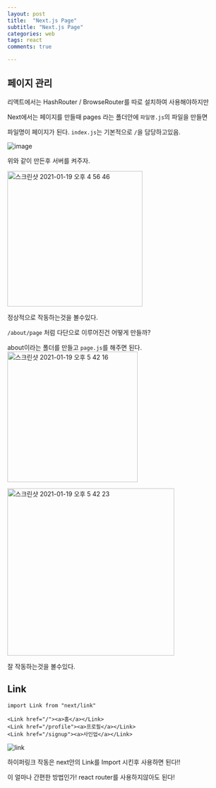 ```yaml
---
layout: post
title:  "Next.js Page"
subtitle: "Next.js Page"
categories: web
tags: react
comments: true

---
```


## 페이지 관리

리액트에서는 HashRouter / BrowseRouter를 따로 설치하여 사용해야하지만

Next에서는 페이지를 만들때 pages 라는 폴더안에 `파일명.js`의 파일을 만들면

파일명이 페이지가 된다. `index.js`는 기본적으로 `/`을 담당하고있음.

![image](https://user-images.githubusercontent.com/56789064/105003851-85a8b900-5a76-11eb-8442-bc604236bc30.png)

위와 같이 만든후 서버를 켜주자.

<img width="306" alt="스크린샷 2021-01-19 오후 4 56 46" src="https://user-images.githubusercontent.com/56789064/105004435-521a5e80-5a77-11eb-8daa-30a56dd909e0.png">

정상적으로 작동하는것을 볼수있다.

`/about/page` 처럼 다단으로 이루어진건 어떻게 만들까?

about이라는 폴더를 만들고 `page.js`를 해주면 된다.
<img width="295" alt="스크린샷 2021-01-19 오후 5 42 16" src="https://user-images.githubusercontent.com/56789064/105009327-ad4f4f80-5a7d-11eb-99a5-adee6d2203ce.png">

<img width="378" alt="스크린샷 2021-01-19 오후 5 42 23" src="https://user-images.githubusercontent.com/56789064/105009342-b2140380-5a7d-11eb-8aee-4e8d958e8a63.png">

잘 작동하는것을 볼수있다.

## Link

```
import Link from "next/link"

<Link href="/"><a>홈</a></Link>
<Link href="/profile"><a>프로필</a></Link>
<Link href="/signup"><a>사인업</a></Link>
```
![link](https://user-images.githubusercontent.com/56789064/105011580-74fd4080-5a80-11eb-9600-1db94eae87f6.gif)


하이퍼링크 작동은 next안의 Link를 Import 시킨후 사용하면 된다!!

이 얼마나 간편한 방법인가! react router를 사용하지않아도 된다!
